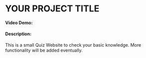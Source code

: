 # YOUR PROJECT TITLE
#### Video Demo:  <URL HERE>
#### Description:
This is a small Quiz Website to check your basic knowledge.
More functionality will be added eventually.